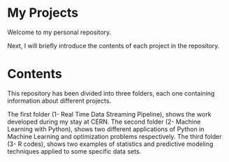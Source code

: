 # My Projects

Welcome to my personal repository.

Next, I will briefly introduce the contents of each project in the repository.


# Contents

This repository has been divided into three folders, each one containing information about different projects.

The first folder (1- Real Time Data Streaming Pipeline), shows the work developed during my stay at CERN.
The second folder (2- Machine Learning with Python), shows two different applications of Python in Machine Learning and optimization problems respectively.
The third folder (3- R codes), shows two examples of statistics and predictive modeling techniques applied to some specific data sets.

